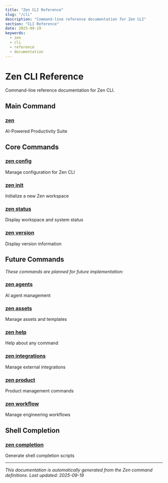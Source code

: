 ```yaml
---
title: "Zen CLI Reference"
slug: "/cli"
description: "Command-line reference documentation for Zen CLI"
section: "CLI Reference"
date: 2025-09-19
keywords:
  - zen
  - cli
  - reference
  - documentation
---
```


# Zen CLI Reference

Command-line reference documentation for Zen CLI.

## Main Command

### [zen](zen.md)
AI-Powered Productivity Suite

## Core Commands

### [zen config](zen_config.md)
Manage configuration for Zen CLI

### [zen init](zen_init.md)
Initialize a new Zen workspace

### [zen status](zen_status.md)
Display workspace and system status

### [zen version](zen_version.md)
Display version information

## Future Commands

_These commands are planned for future implementation:_

### [zen agents](zen_agents.md)
AI agent management

### [zen assets](zen_assets.md)
Manage assets and templates

### [zen help](zen_help.md)
Help about any command

### [zen integrations](zen_integrations.md)
Manage external integrations

### [zen product](zen_product.md)
Product management commands

### [zen workflow](zen_workflow.md)
Manage engineering workflows

## Shell Completion

### [zen completion](zen_completion.md)
Generate shell completion scripts

---

_This documentation is automatically generated from the Zen command definitions._
_Last updated: 2025-09-19_
